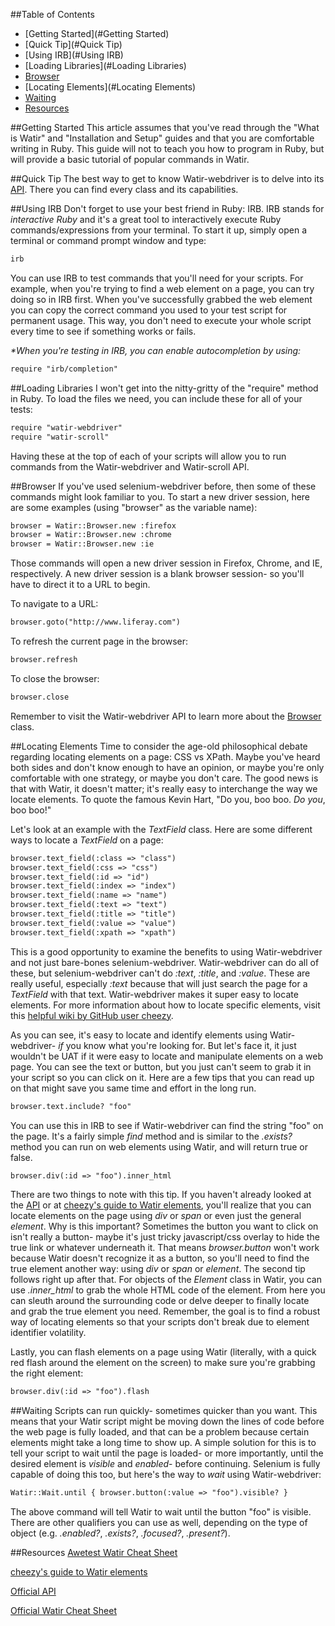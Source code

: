 ##Table of Contents
* [Getting Started](#Getting Started)
* [Quick Tip](#Quick Tip)
* [Using IRB](#Using IRB)
* [Loading Libraries](#Loading Libraries)
* [Browser](#Browser)
* [Locating Elements](#Locating Elements)
* [Waiting](#Waiting)
* [Resources](#Resources)

##Getting Started
This article assumes that you've read through the "What is Watir" and "Installation and Setup" guides and that you are comfortable writing in Ruby. This guide will not to teach you how to program in Ruby, but will provide a basic tutorial of popular commands in Watir.

##Quick Tip
The best way to get to know Watir-webdriver is to delve into its [API](http://www.rubydoc.info/gems/watir-webdriver). There you can find every class and its capabilities. 

##Using IRB
Don't forget to use your best friend in Ruby: IRB. IRB stands for _interactive Ruby_ and it's a great tool to interactively execute Ruby commands/expressions from your terminal. To start it up, simply open a terminal or command prompt window and type:
``` html
irb
```
You can use IRB to test commands that you'll need for your scripts. For example, when you're trying to find a web element on a page, you can try doing so in IRB first. When you've successfully grabbed the web element you can copy the correct command you used to your test script for permanent usage. This way, you don't need to execute your whole script every time to see if something works or fails.

_*When you're testing in IRB, you can enable autocompletion by using:_
``` html
require "irb/completion"
```

##Loading Libraries
I won't get into the nitty-gritty of the "require" method in Ruby. To load the files we need, you can include these for all of your tests:
``` html
require "watir-webdriver"
require "watir-scroll"
```
Having these at the top of each of your scripts will allow you to run commands from the Watir-webdriver and Watir-scroll API. 

##Browser
If you've used selenium-webdriver before, then some of these commands might look familiar to you. To start a new driver session, here are some examples (using "browser" as the variable name):
``` html
browser = Watir::Browser.new :firefox
browser = Watir::Browser.new :chrome
browser = Watir::Browser.new :ie
```
Those commands will open a new driver session in Firefox, Chrome, and IE, respectively. A new driver session is a blank browser session- so you'll have to direct it to a URL to begin. 

To navigate to a URL:
``` html
browser.goto("http://www.liferay.com")
```
To refresh the current page in the browser:
``` html
browser.refresh
```
To close the browser:
``` html
browser.close
```
Remember to visit the Watir-webdriver API to learn more about the [Browser](http://www.rubydoc.info/gems/watir-webdriver/Watir/Browser) class.

##Locating Elements
Time to consider the age-old philosophical debate regarding locating elements on a page: CSS vs XPath. Maybe you've heard both sides and don't know enough to have an opinion, or maybe you're only comfortable with one strategy, or maybe you don't care. The good news is that with Watir, it doesn't matter; it's really easy to interchange the way we locate elements. To quote the famous Kevin Hart, "Do you, boo boo. _Do you_, boo boo!"

Let's look at an example with the _TextField_ class. Here are some different ways to locate a _TextField_ on a page:
``` html
browser.text_field(:class => "class")
browser.text_field(:css => "css")
browser.text_field(:id => "id")
browser.text_field(:index => "index")
browser.text_field(:name => "name")
browser.text_field(:text => "text")
browser.text_field(:title => "title")
browser.text_field(:value => "value")
browser.text_field(:xpath => "xpath")
```
This is a good opportunity to examine the benefits to using Watir-webdriver and not just bare-bones selenium-webdriver. Watir-webdriver can do all of these, but selenium-webdriver can't do _:text_, _:title_, and _:value_. These are really useful, especially _:text_ because that will just search the page for a _TextField_ with that text. Watir-webdriver makes it super easy to locate elements. For more information about how to locate specific elements, visit this [helpful wiki by GitHub user cheezy](https://github.com/cheezy/page-object/wiki/Elements).

As you can see, it's easy to locate and identify elements using Watir-webdriver- _if_ you know what you're looking for. But let's face it, it just wouldn't be UAT if it were easy to locate and manipulate elements on a web page. You can see the text or button, but you just can't seem to grab it in your script so you can click on it. Here are a few tips that you can read up on that might save you same time and effort in the long run.
``` html
browser.text.include? "foo"
```
You can use this in IRB to see if Watir-webdriver can find the string "foo" on the page. It's a fairly simple _find_ method and is similar to the _.exists?_ method you can run on web elements using Watir, and will return true or false.
``` html
browser.div(:id => "foo").inner_html
```
There are two things to note with this tip. If you haven't already looked at the [API](http://www.rubydoc.info/gems/watir-webdriver) or at [cheezy's guide to Watir elements](https://github.com/cheezy/page-object/wiki/Elements), you'll realize that you can locate elements on the page using _div_ or _span_ or even just the general _element_. Why is this important? Sometimes the button you want to click on isn't really a button- maybe it's just tricky javascript/css overlay to hide the true link or whatever underneath it. That means _browser.button_ won't work because Watir doesn't recognize it as a button, so you'll need to find the true element another way: using _div_ or _span_ or _element_. The second tip follows right up after that. For objects of the _Element_ class in Watir, you can use _.inner_html_ to grab the whole HTML code of the element. From here you can sleuth around the surrounding code or delve deeper to finally locate and grab the true element you need. Remember, the goal is to find a robust way of locating elements so that your scripts don't break due to element identifier volatility. 

Lastly, you can flash elements on a page using Watir (literally, with a quick red flash around the element on the screen) to make sure you're grabbing the right element:
``` html
browser.div(:id => "foo").flash
```

##Waiting
Scripts can run quickly- sometimes quicker than you want. This means that your Watir script might be moving down the lines of code before the web page is fully loaded, and that can be a problem because certain elements might take a long time to show up. A simple solution for this is to tell your script to wait until the page is loaded- or more importantly, until the desired element is _visible_ and _enabled_- before continuing. Selenium is fully capable of doing this too, but here's the way to _wait_ using Watir-webdriver:
``` html
Watir::Wait.until { browser.button(:value => "foo").visible? }
```
The above command will tell Watir to wait until the button "foo" is visible. There are other qualifiers you can use as well, depending on the type of object (e.g. _.enabled?_, _.exists?_, _.focused?_, _.present?_).

##Resources
[Awetest Watir Cheat Sheet](https://awetest.zendesk.com/hc/en-us/articles/201883796-Watir-Webdriver-Cheatsheet)

[cheezy's guide to Watir elements](https://github.com/cheezy/page-object/wiki/Elements)

[Official API](http://www.rubydoc.info/gems/watir-webdriver)

[Official Watir Cheat Sheet](https://github.com/watir/watir/wiki/Cheat-Sheet)
